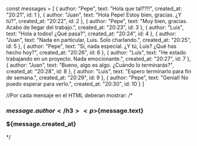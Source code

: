 const messages = [
    {
        author: "Pepe",
        text: "Hola que tal??!!",
        created_at: "20:21",
        id: 1
    },
    {
        author: "Juan",
        text: "Hola Pepe! Estoy bien, gracias. ¿Y tú?",
        created_at: "20:22",
        id: 2
    },
    {
        author: "Pepe",
        text: "Muy bien, gracias. Acabo de llegar del trabajo.",
        created_at: "20:23",
        id: 3
    },
    {
        author: "Luis",
        text: "Hola a todos! ¿Qué pasa?",
        created_at: "20:24",
        id: 4
    },
    {
        author: "Juan",
        text: "Nada en particular, Luis. Solo charlando.",
        created_at: "20:25",
        id: 5
    },
    {
        author: "Pepe",
        text: "Sí, nada especial. ¿Y tú, Luis? ¿Qué has hecho hoy?",
        created_at: "20:26",
        id: 6
    },
    {
        author: "Luis",
        text: "He estado trabajando en un proyecto. Nada emocionante.",
        created_at: "20:27",
        id: 7
    },
    {
        author: "Juan",
        text: "Bueno, algo es algo. ¿Cuándo lo terminarás?",
        created_at: "20:28",
        id: 8
    },
    {
        author: "Luis",
        text: "Espero terminarlo para fin de semana.",
        created_at: "20:29",
        id: 9
    },
    {
        author: "Pepe",
        text: "Genial! No puedo esperar para verlo.",
        created_at: "20:30",
        id: 10
    }
]


//Por cada mensaje en el HTML deberan mostrar:
/* 
    <div class='message-card'>
        <h3>${message.author}</h3>
        <p>${message.text}</p>
        <span>${message.created_at}</span>
    </div>
*/